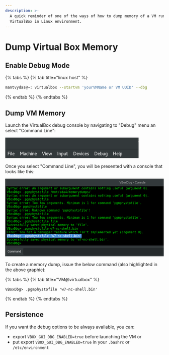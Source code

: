 ```yaml
---
description: >-
  A quick reminder of one of the ways of how to dump memory of a VM running on
  VirtualBox in Linux environment.
---
```


# Dump Virtual Box Memory

## Enable Debug Mode

{% tabs %}
{% tab title="linux host" %}
```bash
mantvydas@~: virtualbox --startvm 'yourVMName or VM UUID' --dbg
```
{% endtab %}
{% endtabs %}

## Dump VM Memory

Launch the VirtualBox debug console by navigating to "Debug" menu an select "Command Line":

![](../.gitbook/assets/vbox-menu.png)

Once you select "Command Line", you will be presented with a console that looks like this:

![memory dump will be a raw file dumped to /home/youruser directory](../.gitbook/assets/vbox-debug.png)

To create a memory dump, issue the below command \(also highlighted in the above graphic\):

{% tabs %}
{% tab title="VM@virtualbox" %}
```text
VBoxDbg> .pgmphystofile 'w7-nc-shell.bin'
```
{% endtab %}
{% endtabs %}

## Persistence

If you want the debug options to be always available, you can:

* export `VBOX_GUI_DBG_ENABLED=true` before launching the VM or
* put export `VBOX_GUI_DBG_ENABLED=true` in your `.bashrc` or `/etc/environment` 

